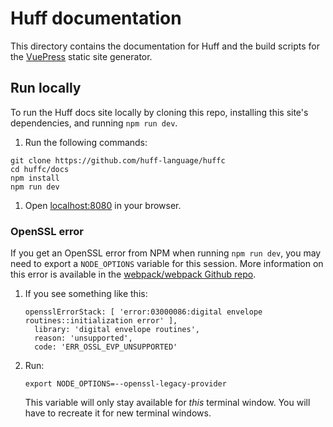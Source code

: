 # Huff documentation

This directory contains the documentation for Huff and the build scripts for the [VuePress](https://vuepress.vuejs.org/) static site generator.

## Run locally

To run the Huff docs site locally by cloning this repo, installing this site's dependencies, and running `npm run dev`.

1. Run the following commands:

```shell
git clone https://github.com/huff-language/huffc
cd huffc/docs
npm install
npm run dev
```

1. Open [localhost:8080](http://localhost:8080) in your browser.

### OpenSSL error

If you get an OpenSSL error from NPM when running `npm run dev`, you may need to export a `NODE_OPTIONS` variable for this session. More information on this error is available in the [webpack/webpack Github repo](https://github.com/webpack/webpack/issues/14532).

1. If you see something like this:

    ```plaintext
    opensslErrorStack: [ 'error:03000086:digital envelope routines::initialization error' ],
      library: 'digital envelope routines',
      reason: 'unsupported',
      code: 'ERR_OSSL_EVP_UNSUPPORTED'
    ```

1. Run:

    ```shell
    export NODE_OPTIONS=--openssl-legacy-provider
    ```

    This variable will only stay available for _this_ terminal window. You will have to recreate it for new terminal windows.
